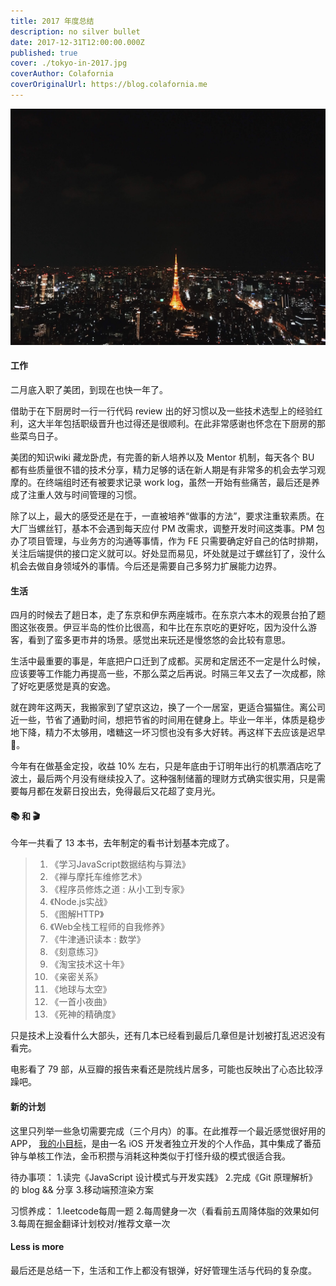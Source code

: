 ```yaml
---
title: 2017 年度总结
description: no silver bullet
date: 2017-12-31T12:00:00.000Z
published: true
cover: ./tokyo-in-2017.jpg
coverAuthor: Colafornia
coverOriginalUrl: https://blog.colafornia.me
---
```


![tokyo in 2017](/images/tokyo-in-2017.jpg)


#### 工作

二月底入职了美团，到现在也快一年了。

借助于在下厨房时一行一行代码 review 出的好习惯以及一些技术选型上的经验红利，这大半年包括职级晋升也过得还是很顺利。在此非常感谢也怀念在下厨房的那些菜鸟日子。

美团的知识wiki 藏龙卧虎，有完善的新人培养以及 Mentor 机制，每天各个 BU 都有些质量很不错的技术分享，精力足够的话在新人期是有非常多的机会去学习观摩的。在终端组时还有被要求记录 work log，虽然一开始有些痛苦，最后还是养成了注重人效与时间管理的习惯。

除了以上，最大的感受还是在于，一直被培养“做事的方法”，要求注重软素质。在大厂当螺丝钉，基本不会遇到每天应付 PM 改需求，调整开发时间这类事。PM 包办了项目管理，与业务方的沟通等事情，作为 FE 只需要确定好自己的估时排期，关注后端提供的接口定义就可以。好处显而易见，坏处就是过于螺丝钉了，没什么机会去做自身领域外的事情。今后还是需要自己多努力扩展能力边界。


#### 生活

四月的时候去了趟日本，走了东京和伊东两座城市。在东京六本木的观景台拍了题图这张夜景。伊豆半岛的性价比很高，和牛比在东京吃的更好吃，因为没什么游客，看到了蛮多更市井的场景。感觉出来玩还是慢悠悠的会比较有意思。

生活中最重要的事是，年底把户口迁到了成都。买房和定居还不一定是什么时候，应该要等工作能力再提高一些，不那么菜之后再说。时隔三年又去了一次成都，除了好吃更感觉是真的安逸。

就在跨年这两天，我搬家到了望京这边，换了一个一居室，更适合猫猫住。离公司近一些，节省了通勤时间，想把节省的时间用在健身上。毕业一年半，体质是稳步地下降，精力不太够用，嗜糖这一坏习惯也没有多大好转。再这样下去应该是迟早 💊。

今年有在做基金定投，收益 10% 左右，只是年底由于订明年出行的机票酒店吃了波土，最后两个月没有继续投入了。这种强制储蓄的理财方式确实很实用，只是需要每月都在发薪日投出去，免得最后又花超了变月光。

#### 📚 和 🎬

今年一共看了 13 本书，去年制定的看书计划基本完成了。

> 1. 《学习JavaScript数据结构与算法》
> 2. 《禅与摩托车维修艺术》
> 3. 《程序员修炼之道 : 从小工到专家》
> 4. 《Node.js实战》
> 5. 《图解HTTP》
> 6. 《Web全栈工程师的自我修养》
> 7. 《牛津通识读本 : 数学》
> 8. 《刻意练习》
> 9. 《淘宝技术这十年》
> 10. 《亲密关系》
> 11. 《地球与太空》
> 12. 《一首小夜曲》
> 13. 《死神的精确度》

只是技术上没看什么大部头，还有几本已经看到最后几章但是计划被打乱迟迟没有看完。

电影看了 79 部，从豆瓣的报告来看还是院线片居多，可能也反映出了心态比较浮躁吧。

#### 新的计划

这里只列举一些急切需要完成（三个月内）的事。在此推荐一个最近感觉很好用的 APP， [我的小目标](https://www.v2ex.com/t/413134#reply11)，是由一名 iOS 开发者独立开发的个人作品，其中集成了番茄钟与单核工作法，金币积攒与消耗这种类似于打怪升级的模式很适合我。

待办事项：
1.读完《JavaScript 设计模式与开发实践》
2.完成《Git 原理解析》的 blog && 分享
3.移动端预渲染方案

习惯养成：
1.leetcode每周一题
2.每周健身一次（看看前五周降体脂的效果如何
3.每周在掘金翻译计划校对/推荐文章一次

#### Less is more

最后还是总结一下，生活和工作上都没有银弹，好好管理生活与代码的复杂度。

